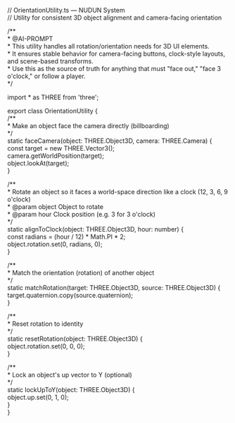 // OrientationUtility.ts — NUDUN System  
// Utility for consistent 3D object alignment and camera-facing orientation

/\*\*  
 \* @AI-PROMPT  
 \* This utility handles all rotation/orientation needs for 3D UI elements.  
 \* It ensures stable behavior for camera-facing buttons, clock-style layouts, and scene-based transforms.  
 \* Use this as the source of truth for anything that must "face out," "face 3 o'clock," or follow a player.  
 \*/

import \* as THREE from 'three';

export class OrientationUtility {  
  /\*\*  
   \* Make an object face the camera directly (billboarding)  
   \*/  
  static faceCamera(object: THREE.Object3D, camera: THREE.Camera) {  
    const target \= new THREE.Vector3();  
    camera.getWorldPosition(target);  
    object.lookAt(target);  
  }

  /\*\*  
   \* Rotate an object so it faces a world-space direction like a clock (12, 3, 6, 9 o'clock)  
   \* @param object Object to rotate  
   \* @param hour Clock position (e.g. 3 for 3 o'clock)  
   \*/  
  static alignToClock(object: THREE.Object3D, hour: number) {  
    const radians \= (hour / 12\) \* Math.PI \* 2;  
    object.rotation.set(0, radians, 0);  
  }

  /\*\*  
   \* Match the orientation (rotation) of another object  
   \*/  
  static matchRotation(target: THREE.Object3D, source: THREE.Object3D) {  
    target.quaternion.copy(source.quaternion);  
  }

  /\*\*  
   \* Reset rotation to identity  
   \*/  
  static resetRotation(object: THREE.Object3D) {  
    object.rotation.set(0, 0, 0);  
  }

  /\*\*  
   \* Lock an object's up vector to Y (optional)  
   \*/  
  static lockUpToY(object: THREE.Object3D) {  
    object.up.set(0, 1, 0);  
  }  
}

